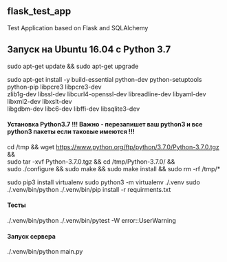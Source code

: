 ## flask_test_app
Test Application based on Flask and SQLAlchemy

## Запуск на Ubuntu 16.04 с Python 3.7

sudo apt-get update && sudo apt-get upgrade

sudo apt-get install -y build-essential python-dev python-setuptools python-pip libpcre3 libpcre3-dev \
    zlib1g-dev libssl-dev libcurl4-openssl-dev libreadline-dev libyaml-dev libxml2-dev libxslt-dev \
    libgdbm-dev libc6-dev libffi-dev libsqlite3-dev

#### Установка Python3.7 !!! Важно - перезапишет ваш python3 и все python3 пакеты если таковые имеются !!!
cd /tmp && wget https://www.python.org/ftp/python/3.7.0/Python-3.7.0.tgz && \
    sudo tar -xvf Python-3.7.0.tgz && cd /tmp/Python-3.7.0/ && \
    sudo ./configure && sudo make && sudo make install && sudo rm -rf /tmp/*

sudo pip3 install virtualenv
sudo python3 -m virtualenv ./.venv
sudo ./.venv/bin/python ./.venv/bin/pip install -r requirments.txt

#### Тесты
./.venv/bin/python ./.venv/bin/pytest -W error::UserWarning

#### Запуск сервера
./.venv/bin/python main.py
